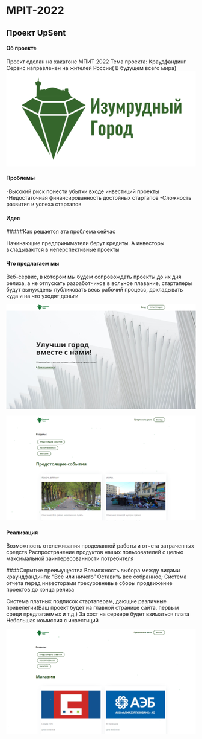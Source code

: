 # MPIT-2022
## Проект UpSent
#### Об проекте
Проект сделан на хакатоне МПИТ 2022
Тема проекта: Краудфандинг
Сервис направленен на жителей России( В будущем всего мира)
![logo](https://github.com/insommmnia/MPIT-2022/blob/main/img/logo.png?raw=true)
#### Проблемы
-Высокий риск понести убытки входе инвестиций  проекты
-Недостаточная финансированность достойных стартапов
-Сложность развития и успеха стартапов

#### Идея
#####Как решается эта проблема сейчас

Начинающие предприниматели берут кредиты.
А инвесторы вкладываются в неперспективные проекты

#### Что предлагаем мы
Веб-сервис, в котором мы будем сопровождать проекты до их дня релиза, а не отпускать разработчиков в вольное плавание, стартаперы будут вынуждены публиковать весь рабочий процесс, докладывать куда и на что уходят деньги


![site](https://github.com/insommmnia/MPIT-2022/blob/90ee5ed3ab90a88ea3d5f690cb882455a4540585/img/main.png?raw=true)

![site](https://github.com/insommmnia/MPIT-2022/blob/258fcb82c9e89974f0d71a3d585bb8481e13c86c/img/sug.png?raw=true)


#### Реализация
Возможность отслеживания проделанной работы и отчета затраченных средств
Распространение продуктов наших пользователей с целью максимальной заинтересованности потребителя

####Скрытые преимущества
  Возможность выбора между видами краундфандинга:
“Все или ничего”
Оставить все собранное;
Система отчета перед инвесторами
трехуровневые сборы
продвижение проектов до конца релиза


Система платных подписок стартаперам, дающие различные привелегии(Ваш проект будет на главной странице сайта, первым среди предлагаемых и т.д.)
За хост на сервере будет взиматься плата
Небольшая комиссия с инвестиций


![site](https://github.com/insommmnia/MPIT-2022/blob/f84d56120aefeaaee8eb67d4d269f261e6ae669e/img/mar.png?raw=true)
